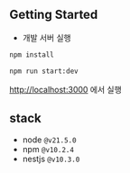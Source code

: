 ## Getting Started

- 개발 서버 실행

```bash
npm install

npm run start:dev
```

[http://localhost:3000](http://localhost:3000) 에서 실행

## stack

- node `@v21.5.0`
- npm `@v10.2.4`
- nestjs `@v10.3.0`

